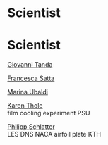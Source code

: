# Scientist 


# Scientist

[Giovanni Tanda](https://rubrica.unige.it/personale/VUdAU19r)  

[Francesca Satta](https://rubrica.unige.it/personale/UkNHXlNg)

[Marina Ubaldi](https://rubrica.unige.it/personale/VUdBW1pt)

[Karen Thole](https://www.me.psu.edu/department/directory-detail-g.aspx?q=KAT18)  
film cooling experiment PSU

[Philipp Schlatter](https://www.mech.kth.se/mech/info_staff.jsp?ID=216)  
LES DNS NACA airfoil plate KTH
